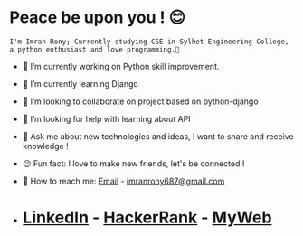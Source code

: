 # Peace be upon you ! 😊

```
I'm Imran Rony; Currently studying CSE in Sylhet Engineering College, a python enthusiast and love programming.👋
```

- 🔭 I’m currently working on Python skill improvement.
- 🌱 I’m currently learning Django
- 👯 I’m looking to collaborate on project based on python-django
- 🤝 I’m looking for help with learning about API
- 💬 Ask me about new technologies and ideas, I want to share and receive knowledge !
- 😉 Fun fact: I love to make new friends, let's be connected !

- 🤙 How to reach me:  [Email]() - imranrony687@gmail.com 

- # [LinkedIn](https://www.linkedin.com/in/imran-rony-02711117b/)  -  [HackerRank](https://www.hackerrank.com/Morphin)  -  [MyWeb](https://sites.google.com/view/imranrony) 

